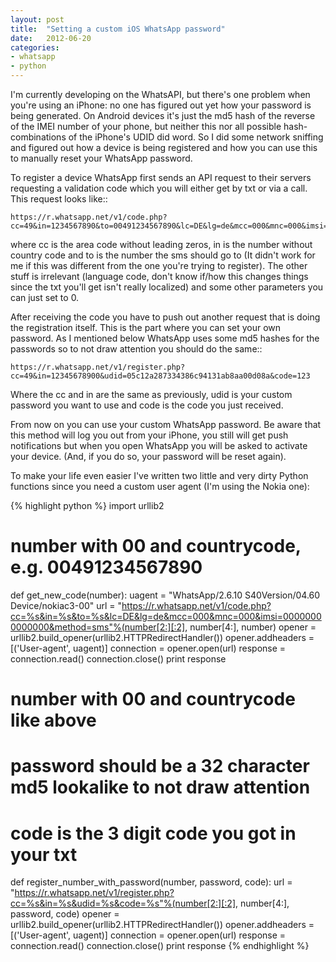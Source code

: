 ```yaml
---
layout: post
title:  "Setting a custom iOS WhatsApp password"
date:   2012-06-20
categories:
- whatsapp
- python
---
```


I'm currently developing on the WhatsAPI, but there's one problem when you're
using an iPhone: no one has figured out yet how your password is being
generated. On Android devices it's just the md5 hash of the reverse of the IMEI
number of your phone, but neither this nor all possible hash-combinations of
the iPhone's UDID did word. So I did some network sniffing and figured out how
a device is being registered and how you can use this to manually reset your
WhatsApp password.

To register a device WhatsApp first sends an API request to their servers
requesting a validation code which you will either get by txt or via a call.
This request looks like::

    https://r.whatsapp.net/v1/code.php?cc=49&in=1234567890&to=00491234567890&lc=DE&lg=de&mcc=000&mnc=000&imsi=00000000000000&method=sms

where cc is the area code without leading zeros, in is the number without
country code and to is the number the sms should go to (It didn't work for me
if this was different from the one you're trying to register). The other stuff
is irrelevant (language code, don't know if/how this changes things since the
txt you'll get isn't really localized) and some other parameters you can just
set to 0.

After receiving the code you have to push out another request that is doing the
registration itself. This is the part where you can set your own password. As
I mentioned below WhatsApp uses some md5 hashes for the passwords so to not
draw attention you should do the same::

    https://r.whatsapp.net/v1/register.php?cc=49&in=12345678900&udid=05c12a287334386c94131ab8aa00d08a&code=123

Where the cc and in are the same as previously, udid is your custom password
you want to use and code is the code you just received.

From now on you can use your custom WhatsApp password. Be aware that this
method will log you out from your iPhone, you still will get push notifications
but when you open WhatsApp you will be asked to activate your device. (And, if
you do so, your password will be reset again).

To make your life even easier I've written two little and very dirty Python
functions since you need a custom user agent (I'm using the Nokia one):

{% highlight python %}
import urllib2

# number with 00 and countrycode, e.g. 00491234567890
def get_new_code(number):
    uagent = "WhatsApp/2.6.10 S40Version/04.60 Device/nokiac3-00"
    url = "https://r.whatsapp.net/v1/code.php?cc=%s&in=%s&to=%s&lc=DE&lg=de&mcc=000&mnc=000&imsi=00000000000000&method=sms"%(number[2:][:2], number[4:], number)
    opener = urllib2.build_opener(urllib2.HTTPRedirectHandler())
    opener.addheaders = [('User-agent', uagent)]
    connection = opener.open(url)
    response = connection.read()
    connection.close()
    print response

# number with 00 and countrycode like above
# password should be a 32 character md5 lookalike to not draw attention
# code is the 3 digit code you got in your txt
def register_number_with_password(number, password, code):
    url = "https://r.whatsapp.net/v1/register.php?cc=%s&in=%s&udid=%s&code=%s"%(number[2:][:2], number[4:], password, code)
    opener = urllib2.build_opener(urllib2.HTTPRedirectHandler())
    opener.addheaders = [('User-agent', uagent)]
    connection = opener.open(url)
    response = connection.read()
    connection.close()
    print response
{% endhighlight %}
